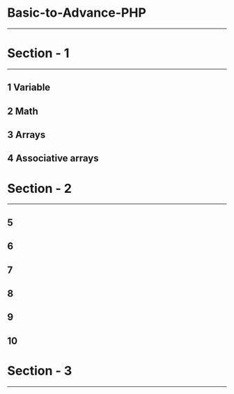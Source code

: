 # Basic-to-Advance-PHP
-----------------------
# Section - 1
-----------
1 Variable
----------
2 Math
--------
3 Arrays
---------
4 Associative arrays
-----------------------
# Section - 2
-----------------
5
-----------------
6
-----------------
7
-----------------
8
-----------------
9
-----------------
10
-----------------
# Section - 3
-----------------
